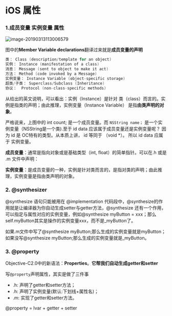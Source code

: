 # iOS 属性

### 1.成员变量 实例变量 属性

![image-20190313113006579](http://sylarimage.oss-cn-shenzhen.aliyuncs.com/2019-03-19-014905.png)

图中的**Member Variable declarations**翻译过来就是**成员变量的声明**

```objective-c
类： Class (description/template for an object)
实例： Instance (manifestation of a class)
消息： Message (sent to object to make it act)
方法： Method (code invoked by a Message)
实例变量： Instance Variable (object-specific storage)
超类/子类： Superclass/Subclass (Inheritance)
协议：  Protocol (non-class-specific methods)
```

从给出的英文说明，可以看出：实例（Instance）是针对 类（class）而言的。实例是指类的声明；由此推理，实例变量（Instance Variable） 是指**由类声明的对象**。

 严格说来，上图中的  int  count;  是一个成员变量。而 `NSString name；` 是一个实例变量（NSString是一个类).至于 id data 应该属于成员变量还是实例变量呢？  因为 id 是 OC特有的类型。从本质上讲， id 等同于 （void *）。 所以 id data 应属于 实例变量。

**成员变量**：通常是指向对象或是基础类型（int, float）的简单指针。可以在.h 或是 .m 文件中声明：

**实例变量**：是成员变量的一种，实例是针对类而言的，是指对类的声明；由此推理，实例变量是指由类声明的对象。



### 2.  @synthesizer

@synthesize 语句只能被用在 @implementation 代码段中，@synthesize的作用就是让编译器为你自动生成setter与getter方法，@synthesize 还有一个作用，可以指定与属性对应的实例变量，例如@synthesize myButton = xxx；那么self.myButton其实是操作的实例变量xxx，而不是_myButton了。

如果.m文件中写了@synthesize myButton;那么生成的实例变量就是myButton；如果没写@synthesize myButton;那么生成的实例变量就是_myButton。



### 3.  @property

Objective-C2.0中的新语法：**Properties**。**它帮我们自动生成getter和setter**

写`@property`声明属性，其实是做了三件事

- .h: 声明了getter和setter方法；
- .h: 声明了实例变量(默认:下划线+属性名)；
- .m: 实现了getter和setter方法。

 @property = Ivar + getter + setter